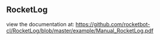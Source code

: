 ## RocketLog

 view the documentation at: https://github.com/rocketbot-cl/RocketLog/blob/master/example/Manual_RocketLog.pdf